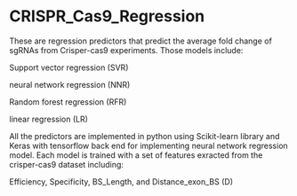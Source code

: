# CRISPR_Cas9_Regression

These are regression predictors that predict the average fold change of sgRNAs from Crisper-cas9 experiments. Those models include:

Support vector regression (SVR)

neural network regression (NNR)

Random forest regression (RFR)

linear regression (LR)

All the predictors are implemented in python using Scikit-learn library and Keras with tensorflow back end for implementing neural network regression model. Each model is trained with a set of features exracted from the crisper-cas9 dataset including:

Efficiency, Specificity, BS_Length, and Distance_exon_BS (D)

